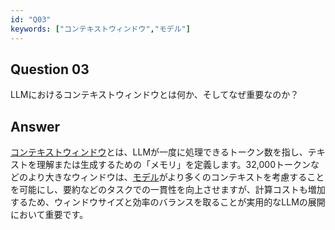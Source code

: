 ```yaml
---
id: "Q03"
keywords: ["コンテキストウィンドウ","モデル"]
---
```


## Question 03

LLMにおけるコンテキストウィンドウとは何か、そしてなぜ重要なのか？

## Answer

[コンテキストウィンドウ](../keypoints/コンテキストウィンドウ.md?context=ai)とは、LLMが一度に処理できるトークン数を指し、テキストを理解または生成するための「メモリ」を定義します。32,000トークンなどのより大きなウィンドウは、[モデル](../keypoints/モデル.md?context=ai)がより多くのコンテキストを考慮することを可能にし、要約などのタスクでの一貫性を向上させますが、計算コストも増加するため、ウィンドウサイズと効率のバランスを取ることが実用的なLLMの展開において重要です。
